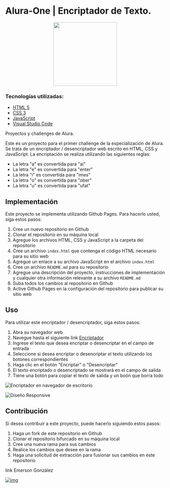 # Alura-One | Encriptador de Texto.

<p align="center" >
     <img width="200" heigth="200" src="https://www.aqskill.com/wp-content/uploads/2021/08/maxresdefault.jpg">
</p>

### Tecnologías utilizadas:

  - [HTML 5](https://developer.mozilla.org/es/docs/Web/HTTP)
  - [CSS 3](https://developer.mozilla.org/es/docs/Web/CSS)
  - [JavaScript](https://developer.mozilla.org/es/docs/Web/JavaScript)
  - [Visual Studio Code](https://code.visualstudio.com)


Proyectos y challenges de Alura.

Este es un proyecto para el primer challenge de la especialización de Alura. Se trata de un encriptador / desencriptador web escrito en HTML, CSS y JavaScript. La encriptación se realiza utilizando las siguientes reglas:

- La letra "a" es convertida para "ai"
- La letra "e" es convertida para "enter"
- La letra "i" es convertida para "imes"
- La letra "o" es convertida para "ober"
- La letra "u" es convertida para "ufat"

## Implementación

Este proyecto se implementa utilizando Github Pages. Para hacerlo usted, siga estos pasos:

1. Cree un nuevo repositorio en Github
2. Clonar el repositorio en su máquina local
3. Agregue los archivos HTML, CSS y JavaScript a la carpeta del repositorio
4. Cree un archivo `index.html` que contenga el código HTML necesario para su sitio web
5. Agregue un enlace a su archivo JavaScript en el archivo `index.html`
6. Cree un archivo `README.md` para su repositorio
7. Agregue una descripción del proyecto, instrucciones de implementación y cualquier otra información relevante a su archivo `README.md`
8. Suba todos los cambios al repositorio en Github
9. Active Github Pages en la configuración del repositorio para publicar su sitio web

## Uso

Para utilizar este encriptador / desencriptador, siga estos pasos:

1. Abra su navegador web
2. Navegue hasta el siguiente link [Encriptador](https://emersondivb0.github.io/Alura-One/)
3. Ingrese el texto que desea encriptar o desencriptar en el campo de entrada
4. Seleccione si desea encriptar o desencriptar el texto utilizando los botones correspondientes
5. Haga clic en el botón "Encriptar" o "Desencriptar"
6. El texto encriptado o desencriptado se mostrará en el campo de salida
7. Tiene una botón para copiar el texto de salida y un boón que borra todo

![Encriptador en navegador de escritorio]([/imagenes/desktopAluraCrypt.png])

![Diseño Responsive]([/imagenes/phoneAluraCrypt.png])

## Contribución

Si desea contribuir a este proyecto, puede hacerlo siguiendo estos pasos:

1. Haga un fork de este repositorio en Github
2. Clonar el repositorio bifurcado en su máquina local
3. Cree una nueva rama para sus cambios
4. Realice los cambios que desee en la rama
5. Haga una solicitud de extracción para fusionar sus cambios en este repositorio

link  Emerson González

[![img](https://camo.githubusercontent.com/c00f87aeebbec37f3ee0857cc4c20b21fefde8a96caf4744383ebfe44a47fe3f/68747470733a2f2f696d672e736869656c64732e696f2f62616467652f2d4c696e6b6564496e2d2532333030373742353f7374796c653d666f722d7468652d6261646765266c6f676f3d6c696e6b6564696e266c6f676f436f6c6f723d7768697465)](https://www.linkedin.com/in/emerson-gonzalez-developer/)
